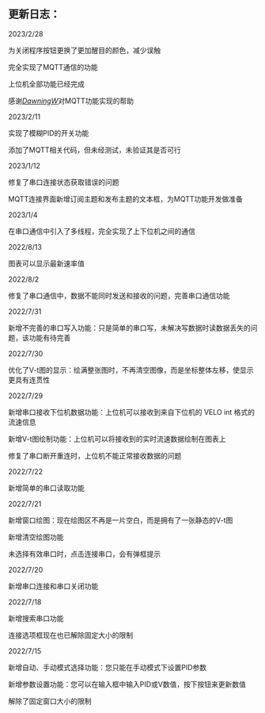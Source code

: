## 更新日志：

2023/2/28

为关闭程序按钮更换了更加醒目的颜色，减少误触

完全实现了MQTT通信的功能

上位机全部功能已经完成

感谢[*DawningW*](https://github.com/DawningW)对MQTT功能实现的帮助

2023/2/11

实现了模糊PID的开关功能

添加了MQTT相关代码，但未经测试，未验证其是否可行

2023/1/12

修复了串口连接状态获取错误的问题

MQTT连接界面新增订阅主题和发布主题的文本框，为MQTT功能开发做准备

2023/1/4

在串口通信中引入了多线程，完全实现了上下位机之间的通信

2022/8/13

图表可以显示最新速率值

2022/8/2

修复了串口通信中，数据不能同时发送和接收的问题，完善串口通信功能

2022/7/31

新增不完善的串口写入功能：只是简单的串口写，未解决写数据时读数据丢失的问题，该功能有待完善

2022/7/30

优化了V-t图的显示：绘满整张图时，不再清空图像，而是坐标整体左移，使显示更具有连贯性

2022/7/29

新增串口接收下位机数据功能：上位机可以接收到来自下位机的 VELO int 格式的流速信息

新增V-t图绘制功能：上位机可以将接收到的实时流速数据绘制在图表上

修复了串口断开重连时，上位机不能正常接收数据的问题

2022/7/22

新增简单的串口读取功能

2022/7/21

新增窗口绘图：现在绘图区不再是一片空白，而是拥有了一张静态的V-t图

新增清空绘图功能

未选择有效串口时，点击连接串口，会有弹框提示

2022/7/20

新增串口连接和串口关闭功能

2022/7/18

新增搜索串口功能

连接选项框现在也已解除固定大小的限制

2022/7/15

新增自动、手动模式选择功能：您只能在手动模式下设置PID参数

新增参数设置功能：您可以在输入框中输入PID或V数值，按下按钮来更新数值

解除了固定窗口大小的限制
